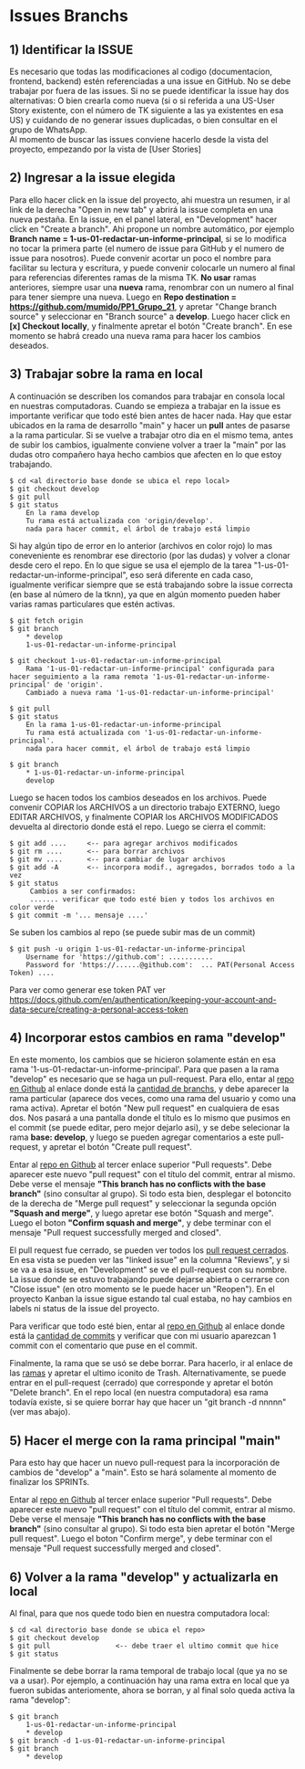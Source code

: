 # Issues Branchs

## 1) Identificar la ISSUE

Es necesario que todas las modificaciones al codigo (documentacion, frontend, backend) estén referenciadas a una issue en GitHub. No se debe trabajar por fuera de las issues. Si no se puede identificar la issue hay dos alternativas: O bien crearla como nueva (si o si referida a una US-User Story existente, con el número de TK siguiente a las ya existentes en esa US) y cuidando de no generar issues duplicadas, o bien consultar en el grupo de WhatsApp.<br/>
Al momento de buscar las issues conviene hacerlo desde la vista del proyecto, empezando por la vista de [User Stories]

## 2) Ingresar a la issue elegida

Para ello hacer click en la issue del proyecto, ahi muestra un resumen, ir al link de la derecha "Open in new tab" y abrirá la issue completa en una nueva pestaña. En la issue, en el panel lateral, en "Development" hacer click en "Create a branch". Ahi propone un nombre automático, por ejemplo **Branch name = 1-us-01-redactar-un-informe-principal**, si se lo modifica no tocar la primera parte (el numero de issue para GitHub y el numero de issue para nosotros). Puede convenir acortar un poco el nombre para facilitar su lectura y escritura, y puede convenir colocarle un numero al final para referencias diferentes ramas de la misma TK. **No usar** ramas anteriores, siempre usar una **nueva** rama, renombrar con un numero al final para tener siempre una nueva. 
Luego en **Repo destination = https://github.com/mumido/PP1_Grupo_21**, y apretar "Change branch source" y seleccionar en "Branch source" a **develop**. Luego hacer click en **[x] Checkout locally**, y finalmente apretar el botón "Create branch". En ese momento se habrá creado una nueva rama para hacer los cambios deseados.
## 3) Trabajar sobre la rama en local

A continuación se describen los comandos para trabajar en consola local en nuestras computadoras. Cuando se empieza a trabajar en la issue es importante verificar que todo esté bien antes de hacer nada. Hay que estar ubicados en la rama de desarrollo "main" y hacer un **pull** antes de pasarse a la rama particular. Si se vuelve a trabajar otro dia en el mismo tema, antes de subir los cambios, igualmente conviene volver a traer la "main" por las dudas otro compañero haya hecho cambios que afecten en lo que estoy trabajando.

    $ cd <al directorio base donde se ubica el repo local>
    $ git checkout develop
    $ git pull
    $ git status
        En la rama develop
        Tu rama está actualizada con 'origin/develop'.
        nada para hacer commit, el árbol de trabajo está limpio

Si hay algún tipo de error en lo anterior (archivos en color rojo) lo mas coneveniente es renombrar ese directorio (por las dudas) y volver a clonar desde cero el repo. En lo que sigue se usa el ejemplo de la tarea "1-us-01-redactar-un-informe-principal", eso será diferente en cada caso, igualmente verificar siempre que se está trabajando sobre la issue correcta (en base al número de la tknn), ya que en algún momento pueden haber varias ramas particulares que estén activas.

    $ git fetch origin
    $ git branch
        * develop
        1-us-01-redactar-un-informe-principal

    $ git checkout 1-us-01-redactar-un-informe-principal
        Rama '1-us-01-redactar-un-informe-principal' configurada para hacer seguimiento a la rama remota '1-us-01-redactar-un-informe-principal' de 'origin'.
        Cambiado a nueva rama '1-us-01-redactar-un-informe-principal'

    $ git pull
    $ git status
        En la rama 1-us-01-redactar-un-informe-principal
        Tu rama está actualizada con '1-us-01-redactar-un-informe-principal'.
        nada para hacer commit, el árbol de trabajo está limpio

    $ git branch
        * 1-us-01-redactar-un-informe-principal
        develop

Luego se hacen todos los cambios deseados en los archivos. Puede convenir COPIAR los ARCHIVOS a un directorio trabajo EXTERNO, luego EDITAR ARCHIVOS, y finalmente COPIAR los ARCHIVOS MODIFICADOS devuelta al directorio donde está el repo. Luego se cierra el commit:

    $ git add ....     <-- para agregar archivos modificados
    $ git rm ....      <-- para borrar archivos
    $ git mv ....      <-- para cambiar de lugar archivos
    $ git add -A       <-- incorpora modif., agregados, borrados todo a la vez
    $ git status
         Cambios a ser confirmados:
         ....... verificar que todo esté bien y todos los archivos en color verde
    $ git commit -m '... mensaje ....'

Se suben los cambios al repo (se puede subir mas de un commit)

    $ git push -u origin 1-us-01-redactar-un-informe-principal 
        Username for 'https://github.com': ...........
        Password for 'https://......@github.com':  ... PAT(Personal Access Token) ....

Para ver como generar ese token PAT ver https://docs.github.com/en/authentication/keeping-your-account-and-data-secure/creating-a-personal-access-token


## 4) Incorporar estos cambios en rama "develop"

En este momento, los cambios que se hicieron solamente están en esa rama '1-us-01-redactar-un-informe-principal'. Para que pasen a la rama "develop" es necesario que se haga un pull-request. Para ello, entar al [repo en Github](https://github.com/mumido/PP1_Grupo_21) al enlace donde está la [cantidad de branchs](https://github.com/mumido/PP1_Grupo_21/branches), y debe aparecer la rama particular (aparece dos veces, como una rama del usuario y como una rama activa). Apretar el botón "New pull request" en cualquiera de esas dos. Nos pasará a una pantalla donde el título es lo mismo que pusimos en el commit (se puede editar, pero mejor dejarlo asi), y se debe selecionar la rama **base: develop**, y luego se pueden agregar comentarios a este pull-request, y apretar el botón "Create pull request".

Entar al [repo en Github](https://github.com/mumido/PP1_Grupo_21) al tercer enlace superior "Pull requests". Debe aparecer este nuevo "pull request" con el título del commit, entrar al mismo. Debe verse el mensaje **"This branch has no conflicts with the base branch"** (sino consultar al grupo). Si todo esta bien, desplegar el botoncito de la derecha de "Merge pull request" y seleccionar la segunda opción **"Squash and merge"**, y luego apretar ese botón "Squash and merge". Luego el boton **"Confirm squash and merge"**, y debe terminar con el mensaje "Pull request successfully merged and closed".

El pull request fue cerrado, se pueden ver todos los [pull request cerrados](https://github.com/mumido/PP1_Grupo_21/pulls?q=is:pr+is:closed). En esa vista se pueden ver las "linked issue" en la columna "Reviews", y si se va a esa issue, en "Development" se ve el pull-request con su nombre. La issue donde se estuvo trabajando puede dejarse abierta o cerrarse con "Close issue" (en otro momento se le puede hacer un "Reopen"). En el proyecto Kanban la issue sigue estando tal cual estaba, no hay cambios en labels ni status de la issue del proyecto.

Para verificar que todo esté bien, entar al [repo en Github](https://github.com/mumido/PP1_Grupo_21) al enlace donde está la [cantidad de commits](https://github.com/mumido/PP1_Grupo_21/commits/main) y verificar que con mi usuario aparezcan 1 commit con el comentario que puse en el commit.

Finalmente, la rama que se usó se debe borrar. Para hacerlo, ir al enlace de las [ramas](https://github.com/mumido/PP1_Grupo_21/branches) y apretar el ultimo iconito de Trash. Alternativamente, se puede entrar en el pull-request (cerrado) que corresponde y apretar el botón "Delete branch". En el repo local (en nuestra computadora) esa rama todavía existe, si se quiere borrar hay que hacer un "git branch -d nnnnn" (ver mas abajo).


## 5) Hacer el merge con la rama principal "main"

Para esto hay que hacer un nuevo pull-request para la incorporación de cambios de "develop" a "main". Esto se hará solamente al momento de finalizar los SPRINTs.


Entar al [repo en Github](https://github.com/mumido/PP1_Grupo_21) al tercer enlace superior "Pull requests". Debe aparecer este nuevo "pull request" con el título del commit, entrar al mismo. Debe verse el mensaje **"This branch has no conflicts with the base branch"** (sino consultar al grupo). Si todo esta bien apretar el botón "Merge pull request". Luego el boton "Confirm merge", y debe terminar con el mensaje "Pull request successfully merged and closed".


## 6) Volver a la rama "develop" y actualizarla en local

Al final, para que nos quede todo bien en nuestra computadora local:

    $ cd <al directorio base donde se ubica el repo>
    $ git checkout develop
    $ git pull                <-- debe traer el ultimo commit que hice
    $ git status

Finalmente se debe borrar la rama temporal de trabajo local (que ya no se va a usar). Por ejemplo, a continuación hay una rama extra en local que ya fueron subidas anteriomente, ahora se borran, y al final solo queda activa la rama "develop":

    $ git branch
        1-us-01-redactar-un-informe-principal
        * develop
    $ git branch -d 1-us-01-redactar-un-informe-principal
    $ git branch
        * develop
 